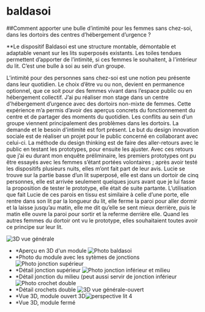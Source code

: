# baldasoi

##Comment apporter une bulle d’intimité pour les femmes sans chez-soi, dans les dortoirs des centres d’hébergement d’urgence ?

**Le dispositif Baldasoi est une structure montable, démontable et adaptable venant sur les lits superposés existants. Les toiles tendues permettent d’apporter de l’intimité, si ces femmes le souhaitent, à l'intérieur du lit. C’est une bulle à soi au sein d’un groupe.

L’intimité pour des personnes sans chez-soi est une notion peu présente dans leur quotidien. Le choix d’être vu ou non, devient en permanence optionnel, que ce soit pour des femmes vivant dans l’espace public ou en hébergement collectif. 
J’ai pu réaliser mon stage dans un centre d'hébergement d’urgence avec des dortoirs non-mixte de femmes. Cette expérience m’a permis d’avoir des aperçus concrets du fonctionnement du centre et de partager des moments du quotidien. 
Les conflits au sein d’un groupe viennent principalement des problèmes dans les dortoirs. La  demande et le besoin d'intimité est fort présent. 
Le but du design innovation sociale est de réaliser un projet pour le public concerné en collaborant avec celui-ci. La méthode du design thinking est de faire des aller-retours avec le public en testant les prototypes, pour ensuite les ajuster. Avec ces retours que j’ai eu durant mon enquête préliminaire, les premiers prototypes ont pu être essayés avec les femmes s’étant portées volontaires ; après avoir testé les dispositifs plusieurs nuits, elles m’ont fait part de leur avis. 
Lucie se trouve sur la partie basse d’un lit superposé, elle est dans un dortoir de cinq personnes, elle est arrivée seulement quelques jours avant que je lui fasse la proposition de tester le prototype, elle était de suite partante. L’utilisation que fait Lucie de ces parois en tissu est similaire à celle d’une porte, elle rentre dans son lit par la longueur du lit, elle ferme la paroi pour aller dormir et la laisse jusqu’au matin, elle me dit qu’elle se sent mieux derrière, puis le matin elle ouvre la paroi pour sortir et la referme derrière elle. 
Quand les autres femmes du dortoir ont vu le prototype, elles souhaitaient toutes avoir ce principe sur leur lit. 

![3D vue générale](https://github.com/fablabke/baldasoi/assets/138204195/489d8f81-17aa-4ec5-a9b5-176f3f7a488c)
* *Aperçu en 3D d'un module
![Photo baldasoi](https://github.com/fablabke/baldasoi/assets/138204195/a5769aca-deb7-40a3-8557-562334451457)
* *Photo du module avec les sytèmes de jonctions
![Photo jonction supérieur](https://github.com/fablabke/baldasoi/assets/138204195/818795ae-6cef-4e57-9b82-b242bcd1dc7a)
* *Détail jonction supérieur
![Photo jonction inférieur et milieu](https://github.com/fablabke/baldasoi/assets/138204195/17472375-2199-424c-971e-83043ab1d515)
* *Détail jonction du milieu (peut aussi servir de jonction inférieur
![Photo crochet double](https://github.com/fablabke/baldasoi/assets/138204195/d21d3f9b-07ce-4c5e-b4b0-34dbc09df1e3)
* *Détail crochets double
![3D vue générale-ouvert](https://github.com/fablabke/baldasoi/assets/138204195/41f1d6bd-e9a1-40fd-b416-51b4584104f1)
* *Vue 3D, module ouvert
3D![perspective lit 4](https://github.com/fablabke/baldasoi/assets/138204195/b97c6ba9-6618-4fbe-b4f4-673de34fd07e)
* *Vue 3D, module fermé
